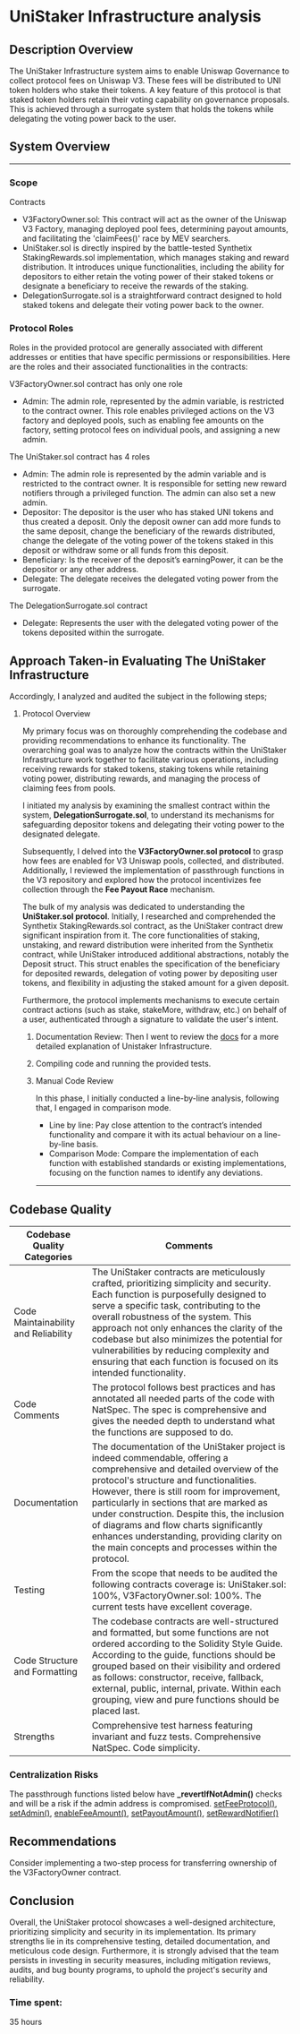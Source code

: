 # UniStaker Infrastructure analysis

## Description Overview

The UniStaker Infrastructure system aims to enable Uniswap Governance to collect protocol fees on Uniswap V3. These fees will be distributed to UNI token holders who stake their tokens. A key feature of this protocol is that staked token holders retain their voting capability on governance proposals. This is achieved through a surrogate system that holds the tokens while delegating the voting power back to the user.

## System Overview

---

### Scope

Contracts

- V3FactoryOwner.sol: This contract will act as the owner of the Uniswap V3 Factory, managing deployed pool fees, determining payout amounts, and facilitating the 'claimFees()' race by MEV searchers.
- UniStaker.sol is directly inspired by the battle-tested Synthetix StakingRewards.sol implementation, which manages staking and reward distribution. It introduces unique functionalities, including the ability for depositors to either retain the voting power of their staked tokens or designate a beneficiary to receive the rewards of the staking.
- DelegationSurrogate.sol is a straightforward contract designed to hold staked tokens and delegate their voting power back to the owner.

### Protocol Roles

Roles in the provided protocol are generally associated with different addresses or entities that have specific permissions or responsibilities. Here are the roles and their associated functionalities in the contracts:

 V3FactoryOwner.sol contract has only one role

- Admin: 
The admin role, represented by the admin variable, is restricted to the contract owner. This role enables privileged actions on the V3 factory and deployed pools, such as enabling fee amounts on the factory, setting protocol fees on individual pools, and assigning a new admin.

The UniStaker.sol contract has 4 roles

- Admin: The admin role is represented by the admin variable and is restricted to the contract owner.  It is responsible for setting new reward notifiers through a privileged function. The admin can also set a new admin.
- Depositor: The depositor is the user who has staked UNI tokens and thus created a deposit. Only the deposit owner can add more funds to the same deposit, change the beneficiary of the rewards distributed, change the delegate of the voting power of the tokens staked in this deposit or withdraw some or all funds from this deposit.
- Beneficiary: Is the receiver of the deposit’s earningPower, it can be the depositor or any other address.
- Delegate: The delegate receives the delegated voting power from the surrogate.

The DelegationSurrogate.sol contract 

- Delegate: Represents the user with the delegated voting power of the tokens deposited within the surrogate.

 

## Approach Taken-in Evaluating The UniStaker Infrastructure

Accordingly, I analyzed and audited the subject in the following steps;

1. Protocol Overview 
    
    My primary focus was on thoroughly comprehending the codebase and providing recommendations to enhance its functionality. The overarching goal was to analyze how the contracts within the UniStaker Infrastructure work together to facilitate various operations, including receiving rewards for staked tokens, staking tokens while retaining voting power, distributing rewards, and managing the process of claiming fees from pools.
    
    I initiated my analysis by examining the smallest contract within the system, **DelegationSurrogate.sol**, to understand its mechanisms for safeguarding depositor tokens and delegating their voting power to the designated delegate.
    
    Subsequently, I delved into the **V3FactoryOwner.sol protocol** to grasp how fees are enabled for V3 Uniswap pools, collected, and distributed. Additionally, I reviewed the implementation of passthrough functions in the V3 repository and explored how the protocol incentivizes fee collection through the **Fee Payout Race** mechanism.
    
    The bulk of my analysis was dedicated to understanding the **UniStaker.sol protocol**. Initially, I researched and comprehended the Synthetix StakingRewards.sol contract, as the UniStaker contract drew significant inspiration from it. The core functionalities of staking, unstaking, and reward distribution were inherited from the Synthetix contract, while UniStaker introduced additional abstractions, notably the Deposit struct. This struct enables the specification of the beneficiary for deposited rewards, delegation of voting power by depositing user tokens, and flexibility in adjusting the staked amount for a given deposit.
    
    Furthermore, the protocol implements mechanisms to execute certain contract actions (such as stake, stakeMore, withdraw, etc.) on behalf of a user, authenticated through a signature to validate the user's intent.
    
    1. Documentation Review:
    Then I went to review the [docs](https://docs.unistaker.io/) for a more detailed explanation of Unistaker Infrastructure.
    2. Compiling code and running the provided tests.
    3. Manual Code Review
        
        In this phase, I initially conducted a line-by-line analysis, following that, I engaged in comparison mode. 
        
        - Line by line: Pay close attention to the contract’s intended functionality and compare it with its actual behaviour on a line-by-line basis.
        - Comparison Mode: Compare the implementation of each function with established standards or existing implementations, focusing on the function names to identify any deviations. 
        ****

## Codebase Quality

| Codebase Quality Categories | Comments |
| --- | --- |
| Code Maintainability and Reliability | The UniStaker contracts are meticulously crafted, prioritizing simplicity and security. Each function is purposefully designed to serve a specific task, contributing to the overall robustness of the system. This approach not only enhances the clarity of the codebase but also minimizes the potential for vulnerabilities by reducing complexity and ensuring that each function is focused on its intended functionality. |
| Code Comments | The protocol follows best practices and has annotated all needed parts of the code with NatSpec. The spec is comprehensive and gives the needed depth to understand what the functions are supposed to do.  |
| Documentation | The documentation of the UniStaker project is indeed commendable, offering a comprehensive and detailed overview of the protocol's structure and functionalities. However, there is still room for improvement, particularly in sections that are marked as under construction. Despite this, the inclusion of diagrams and flow charts significantly enhances understanding, providing clarity on the main concepts and processes within the protocol. |
| Testing | From the scope that needs to be audited the following contracts coverage is: UniStaker.sol: 100%, V3FactoryOwner.sol: 100%. The current tests have excellent coverage. |
| Code Structure and Formatting | The codebase contracts are well-structured and formatted, but some functions are not ordered according to the Solidity Style Guide. According to the guide, functions should be grouped based on their visibility and ordered as follows: constructor, receive, fallback, external, public, internal, private. Within each grouping, view and pure functions should be placed last. |
| Strengths | Comprehensive test harness featuring invariant and fuzz tests. Comprehensive NatSpec. Code simplicity.  |

### Centralization Risks

The passthrough functions listed below have **_revertIfNotAdmin()** checks and will be a risk if the admin address is compromised. 
[setFeeProtocol()](https://github.com/code-423n4/2024-02-uniswap-foundation/blob/main/src/V3FactoryOwner.sol#L142), [setAdmin()](https://github.com/code-423n4/2024-02-uniswap-foundation/blob/main/src/V3FactoryOwner.sol#L110), [enableFeeAmount()](https://github.com/code-423n4/2024-02-uniswap-foundation/blob/main/src/V3FactoryOwner.sol#L131), [setPayoutAmount()](https://github.com/code-423n4/2024-02-uniswap-foundation/blob/main/src/V3FactoryOwner.sol#L119), [setRewardNotifier()](https://github.com/code-423n4/2024-02-uniswap-foundation/blob/main/src/UniStaker.sol#L210)

## Recommendations

Consider implementing a two-step process for transferring ownership of the V3FactoryOwner contract. 

## Conclusion

Overall, the UniStaker protocol showcases a well-designed architecture, prioritizing simplicity and security in its implementation. Its primary strengths lie in its comprehensive testing, detailed documentation, and meticulous code design. Furthermore, it is strongly advised that the team persists in investing in security measures, including mitigation reviews, audits, and bug bounty programs, to uphold the project's security and reliability.

### Time spent:
35 hours